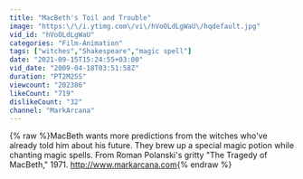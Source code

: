 ```yaml
---
title: "MacBeth's Toil and Trouble"
image: "https:\/\/i.ytimg.com\/vi\/hVoOLdLgWaU\/hqdefault.jpg"
vid_id: "hVoOLdLgWaU"
categories: "Film-Animation"
tags: ["witches","Shakespeare","magic spell"]
date: "2021-09-15T15:24:55+03:00"
vid_date: "2009-04-18T03:51:58Z"
duration: "PT2M25S"
viewcount: "202386"
likeCount: "719"
dislikeCount: "32"
channel: "MarkArcana"
---
```

{% raw %}MacBeth wants more predictions from the witches who've already told him about his future. They brew up a special magic potion while chanting magic spells. From Roman Polanski's gritty &quot;The Tragedy of MacBeth,&quot; 1971. <a rel="nofollow" target="blank" href="http://www.markarcana.com">http://www.markarcana.com</a>{% endraw %}
